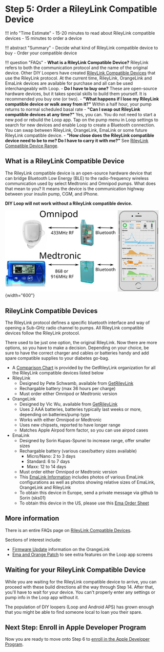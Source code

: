 # Step 5: Order a RileyLink Compatible Device

!!! info "Time Estimate"
    - 15-20 minutes to read about RileyLink compatible devices
    - 15 minutes to order a device

!!! abstract "Summary"
    - Decide what kind of RileyLink compatible device to buy
    - Order your compatible device

!!! question "FAQs"
    - **What is a RileyLink Compatible Device?** RileyLink refers to both the communication protocol and the name of the original device. Other DIY Loopers have created [RileyLink Compatible Devices](step5.md#rileylink-compatible-devices) that use the RileyLink protocol. At the current time, RileyLink, OrangeLink and EmaLink devices are available for purchase and all can be used interchangeably with Loop.
    - **Do I have to buy one?** These are open-source hardware devices, but it takes special skills to build them yourself. It is recommended you buy one (or two).
    - **"What happens if I lose my RileyLink compatible device or walk away from it?"** Within a half hour, your pump returns to normal scheduled basal rate
    - **"Can I swap out RileyLink compatible devices at any time?"** Yes, you can. You do not need to start a new pod or rebuild the Loop app. Tap on the pump menu in Loop settings to search for new devices and enable Loop to create a Bluetooth connection. You can swap between RileyLink, OrangeLink, EmaLink or some future RileyLink compatible device.
    - **"How close does the RileyLink compatible device need to be to me? Do I have to carry it with me?"** See [RileyLink Compatible Device Range](../faqs/rileylink-faqs.md#range).


## What is a RileyLink Compatible Device

The RileyLink compatible device is an open-source hardware device that can bridge Bluetooth Low Energy (BLE) to the radio-frequency wireless communication used by select Medtronic and Omnipod pumps. What does that mean to you? It means the device is the communication highway between your insulin pump, CGM, and iPhone.

**DIY Loop will not work without a RileyLink compatible device.**

![Omnipod or Medtronic pump communicating through RileyLink to phone running Loop app](img/rileylink-comm-pod-mmt.svg){width="600"}


## RileyLink Compatible Devices

The RileyLink protocol defines a specific bluetooth interface and way of opening a Sub-GHz radio channel to pumps. All RileyLink compatible devices follow the RileyLink protocol.

There used to be just one option, the original RileyLink. Now there are more options, so you have to make a decision. Depending on your choice, be sure to have the correct charger and cables or batteries handy and add spare compatible supplies to your diabetes go-bag.

- A [Comparison Chart](https://getrileylink.org/rileylink-compatible-hardware-comparison-chart?fbclid=IwAR2vHbOzla-zmM-cSp4NkOB_23k3spgnaYvCIGRcACcIQ25FJAU_7HRkH2A) is provided by the GetRileyLink organization for all the RileyLink compatible devices listed below
- RileyLink
    - Designed by Pete Schwamb, available from [GetRileyLink](https://getrileylink.org)
    - Rechargable battery (max 36 hours per charge)
    - Must order either Omnipod or Medtronic version
- OrangeLink
    - Designed by Vic Wu, available from [GetRileyLink](https://getrileylink.org)
    - Uses 2 AAA batteries, batteries typically last weeks or more, depending on batteries/pump type
    - Works with either Omnipod or Medtronic
    - Uses new chipsets, reported to have longer range
    - Matches Apple Airpod form factor, so you can use airpod cases
- EmaLink
    - Designed by Sorin Kupas-Spunei to increase range, offer smaller sizes
    - Rechargable battery (various case/battery sizes available)
        - Micro/Nano: 2 to 3 days
        - Standard: 6 to 7 days
        - Maxx: 12 to 14 days
    - Must order either Omnipod or Medtronic version
    - This [EmaLink Information](https://github.com/sks01/EmaLink#emalink) includes photos of various EmaLink configurations as well as photos showing relative sizes of EmaLink, OrangeLink and RileyLink
    - To obtain this device in Europe, send a private message via github to Sorin (sks01)
    - To obtain this device in the US, please use this [Ema Order Sheet](https://docs.google.com/forms/d/e/1FAIpQLSdcHBUN6e1yPxxvlaXYRBL1liF9W8OYDOpTR2tWquXESo0bKg/viewform)

## More information

There is an entire FAQs page on [RileyLink Compatible Devices](../faqs/rileylink-faqs.md).

Sections of interest include:

* [Firmware Update](../faqs/rileylink-faqs.md#orangelink-firmware) information on the OrangeLink
* [Ema and Orange Patch](../faqs/rileylink-faqs.md#emalink-and-orangelink-features) to see extra features on the Loop app screens


## Waiting for your RileyLink Compatible Device

While you are waiting for the RileyLink compatible device to arrive, you can proceed with these build directions all the way through Step 14. After that, you'll have to wait for your device. You can't properly enter any settings or pump info in the Loop app without it.

The population of DIY loopers (Loop and Android APS) has grown enough that you might be able to find someone local to loan you their spare.

## Next Step: Enroll in Apple Developer Program

Now you are ready to move onto Step 6 to [enroll in the Apple Developer Program](step6.md).
